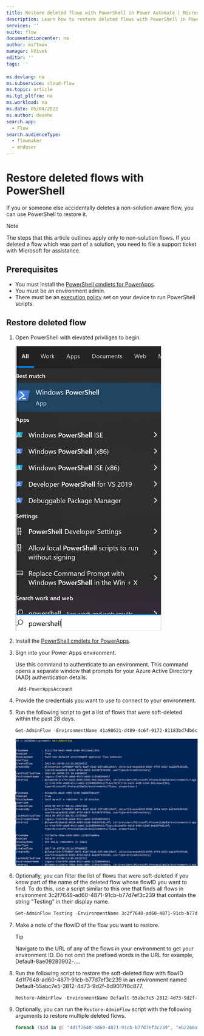 ```yaml
---
title: Restore deleted flows with PowerShell in Power Automate | Microsoft Docs
description: Learn how to restore deleted flows with PowerShell in Power Automate.
services: ''
suite: flow
documentationcenter: na
author: msftman
manager: kVivek
editor: ''
tags: ''

ms.devlang: na
ms.subservice: cloud-flow
ms.topic: article
ms.tgt_pltfrm: na
ms.workload: na
ms.date: 05/04/2022
ms.author: deonhe
search.app: 
  - Flow
search.audienceType: 
  - flowmaker
  - enduser
---
```


# Restore deleted flows with PowerShell

If you or someone else accidentally deletes a non-solution aware flow, you can use PowerShell to restore it.

>[!NOTE]
>The steps that this article outlines apply only to non-solution flows. If you deleted a flow which was part of a solution, you need to file a support ticket with Microsoft for assistance.

## Prerequisites

- You must install the [PowerShell cmdlets for PowerApps](https://www.powershellgallery.com/packages/Microsoft.PowerApps.Administration.PowerShell/2.0.147).
- You must be an environment admin.
- There must be an [execution policy](/powershell/module/microsoft.powershell.security/set-executionpolicy) set on your device to run PowerShell scripts.

## Restore deleted flow

1. Open PowerShell with elevated priviliges to begin.

   ![A screenshot that shows PowerShell being launched from Windows](./media/restore-deleted-flow/open-powershell-script.png)

1. Install the [PowerShell cmdlets for PowerApps](https://www.powershellgallery.com/packages/Microsoft.PowerApps.Administration.PowerShell/2.0.147).

1. Sign into your Power Apps environment.

   Use this command to authenticate to an environment. This command opens a separate window that prompts for your Azure Active Directory (AAD) authentication details.

   ``` PowerShell
    Add-PowerAppsAccount
   ```

1. Provide the credentials you want to use to connect to your environment.

1. Run the following script to get a list of flows that were soft-deleted within the past 28 days.

   ``` PowerShell
   Get-AdminFlow -EnvironmentName 41a90621-d489-4c6f-9172-81183bd7db6c IncludeDeleted $true
   ```

   ![Screenshot that displays the output of Get-AdminFlow.](./media/restore-deleted-flow/get-admin-flow-script.png)

1. Optionally, you can filter the list of flows that were soft-deleted if you know part of the name of the deleted flow whose flowID you want to find. To do this, use a script similar to this one that finds all flows in environment 3c2f7648-ad60-4871-91cb-b77d7ef3c239 that contain the string "Testing" in their display name.

   ``` PowerShell
   Get-AdminFlow Testing -EnvironmentName 3c2f7648-ad60-4871-91cb-b77d7ef3c239
   ```

1. Make a note of the flowID of the flow you want to restore.

   >[!TIP]
   >Navigate to the URL of any of the flows in your environment to get your environment ID. Do not omit the prefixed words in the URL for example, Default-8ae09283902-....

1. Run the following script to restore the soft-deleted flow with flowID 4d1f7648-ad60-4871-91cb-b77d7ef3c239 in an environment named Default-55abc7e5-2812-4d73-9d2f-8d9017f8c877.

   ``` PowerShell
   Restore-AdminFlow -EnvironmentName Default-55abc7e5-2812-4d73-9d2f-8d9017f8c877 -FlowName 4d1f7648-ad60-4871-91cb-b77d7ef3c239
   ```

1. Optionally, you can run the ```Restore-AdminFlow``` script with the following arguments to restore multiple deleted flows.

   ``` PowerShell
   foreach ($id in @( "4d1f7648-ad60-4871-91cb-b77d7ef3c239", "eb2266a8-67b6-4919-8afd-f59c3c0e4131" )) { Restore-AdminFlow -EnvironmentName Default-55abc7e5-2812-4d73-9d2f-8d9017f8c877 -FlowName $id Start-Sleep -Seconds 1 }
   ```
